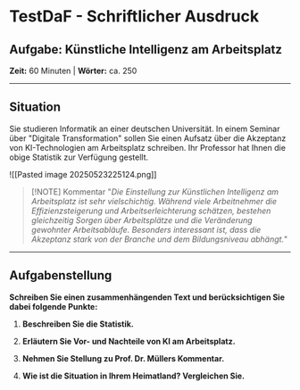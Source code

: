 # TestDaF - Schriftlicher Ausdruck

## Aufgabe: Künstliche Intelligenz am Arbeitsplatz

**Zeit:** 60 Minuten | **Wörter:** ca. 250

---
## Situation
Sie studieren Informatik an einer deutschen Universität. In einem Seminar über "Digitale Transformation" sollen Sie einen Aufsatz über die Akzeptanz von KI-Technologien am Arbeitsplatz schreiben. Ihr Professor hat Ihnen die obige Statistik zur Verfügung gestellt.

![[Pasted image 20250523225124.png]]
> [!NOTE] Kommentar
> "_Die Einstellung zur Künstlichen Intelligenz am Arbeitsplatz ist sehr vielschichtig. Während viele Arbeitnehmer die Effizienzsteigerung und Arbeitserleichterung schätzen, bestehen gleichzeitig Sorgen über Arbeitsplätze und die Veränderung gewohnter Arbeitsabläufe. Besonders interessant ist, dass die Akzeptanz stark von der Branche und dem Bildungsniveau abhängt._"

---

## Aufgabenstellung

**Schreiben Sie einen zusammenhängenden Text und berücksichtigen Sie dabei folgende Punkte:**

1. **Beschreiben Sie die Statistik.**
    
2. **Erläutern Sie Vor- und Nachteile von KI am Arbeitsplatz.**
    
3. **Nehmen Sie Stellung zu Prof. Dr. Müllers Kommentar.**
    
4. **Wie ist die Situation in Ihrem Heimatland? Vergleichen Sie.**